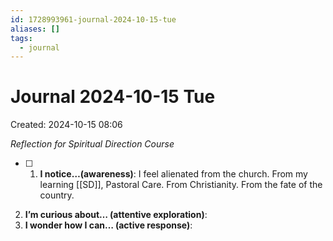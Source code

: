 ```yaml
---
id: 1728993961-journal-2024-10-15-tue
aliases: []
tags:
  - journal
---
```


# Journal 2024-10-15 Tue

Created: 2024-10-15 08:06

_Reflection for Spiritual Direction Course_

- [ ] 1. **I notice…(awareness)**: I feel alienated from the church. From my learning [[SD]], Pastoral Care. From Christianity. From the fate of the country.

2. **I’m curious about… (attentive exploration)**:
3. **I wonder how I can… (active response)**:
